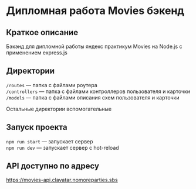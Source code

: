 # Дипломная работа Movies бэкенд

## Краткое описание

Бэкэнд для дипломной работы яндекс практикум Movies на Node.js с применением express.js

## Директории

`/routes` — папка с файлами роутера  
`/controllers` — папка с файлами контроллеров пользователя и карточки   
`/models` — папка с файлами описания схем пользователя и карточки  
  
Остальные директории вспомогательные

## Запуск проекта

`npm run start` — запускает сервер   
`npm run dev` — запускает сервер с hot-reload

## API доступно по адресу 
https://movies-api.clavatar.nomoreparties.sbs
